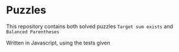 # Puzzles

This repository contains both solved puzzles `Target sum exists` and `Balanced Parentheses`

Written in Javascript, using the tests given
